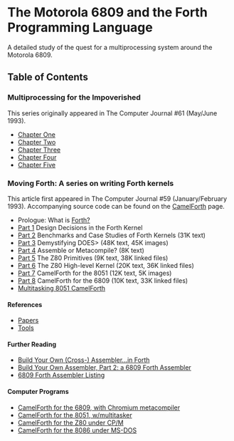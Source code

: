 # The Motorola 6809 and the Forth Programming Language
A detailed study of the quest for a multiprocessing system around the Motorola 6809.

## Table of Contents

### Multiprocessing for the Impoverished
This series originally appeared in The Computer Journal #61 (May/June 1993).

* [Chapter One](/chapters/chapter-one.md)
* [Chapter Two](/chapters/chapter-two.md)
* [Chapter Three](/chapters/chapter-three.md)
* [Chapter Four](/chapters/chapter-four.md)
* [Chapter Five](/chapters/chapter-five.md)

### Moving Forth: A series on writing Forth kernels
This article first appeared in The Computer Journal #59 (January/February 1993).
Accompanying source code can be found on the [CamelForth](http://www.camelforth.com/news.php) page.

* Prologue: What is [Forth?](https://en.wikipedia.org/wiki/Forth_(programming_language))
* [Part 1](/chapters/forth/part-one.md) Design Decisions in the Forth Kernel
* [Part 2](/chapters/forth/part-two.md) Benchmarks and Case Studies of Forth Kernels (31K text)
* [Part 3](/chapters/forth/part-three.md) Demystifying DOES> (48K text, 45K images)
* [Part 4](/chapters/forth/part-four.md) Assemble or Metacompile? (8K text)
* [Part 5](/chapters/forth/part-five.md) The Z80 Primitives (9K text, 38K linked files)
* [Part 6](/chapters/forth/part-six.md) The Z80 High-level Kernel (20K text, 36K linked files)
* [Part 7](/chapters/forth/part-seven.md) CamelForth for the 8051 (12K text, 5K images)
* [Part 8](/chapters/forth/part-eight.md) CamelForth for the 6809 (10K text, 33K linked files)
* [Multitasking 8051 CamelForth](/chapters/docs/8051task.pdf)

#### References

* [Papers](http://www.bradrodriguez.com/papers/index.html)
* [Tools](http://www.t-recursive.com/index.html)

#### Further Reading

* [Build Your Own (Cross-) Assembler...in Forth](/chapters/forth/code/toc/tcjassem.txt)
* [Build Your Own Assembler, Part 2: a 6809 Forth Assembler](/chapters/forth/code/toc/6809asm.txt)
* [6809 Forth Assembler Listing](/chapters/forth/code/toc/6809asmlisting.txt)

#### Computer Programs
* [CamelForth for the 6809, with Chromium metacompiler](/chapters/forth/code/toc/cam09-10.zip)
* [CamelForth for the 8051, w/multitasker](/chapters/forth/code/toc/cam51-16.zip)
* [CamelForth for the Z80 under CP/M](/chapters/forth/code/toc/cam80-12.zip)
* [CamelForth for the 8086 under MS-DOS](/chapters/forth/code/toc/cam86-10.zip)
